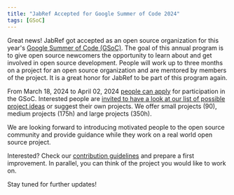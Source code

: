 ```yaml
---
title: "JabRef Accepted for Google Summer of Code 2024"
tags: [GSoC]
---
```


Great news! JabRef got accepted as an open source organization for this year's [Google Summer of Code (GSoC)](https://summerofcode.withgoogle.com/).
The goal of this annual program is to give open source newcomers the opportunity to learn about and get involved in open source development.
People will work up to three months on a project for an open source organization and are mentored by members of the project.
It is a great honor for JabRef to be part of this program again.

From March 18, 2024 to April 02, 2024 [people can apply](https://summerofcode.withgoogle.com/programs/2024/organizations/jabref-ev) for participation in the GSoC.
Interested people are [invited to have a look at our list of possible project ideas](https://github.com/JabRef/jabref/wiki/GSOC-2024-ideas-list) or suggest their own projects.
We offer small projects (90), medium projects (175h) and large projects (350h).

We are looking forward to introducing motivated people to the open source community and provide guidance while they work on a real world open source project.

Interested? Check our [contribution guidelines](https://devdocs.jabref.org/contributing#contribute-code) and prepare a first improvement.
In parallel, you can think of the project you would like to work on.

Stay tuned for further updates!
